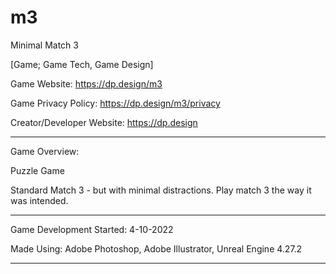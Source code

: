 # m3
Minimal Match 3

[Game; Game Tech, Game Design]

Game Website: https://dp.design/m3

Game Privacy Policy: https://dp.design/m3/privacy

Creator/Developer Website: https://dp.design

___________

Game Overview:

Puzzle Game

Standard Match 3 - but with minimal distractions. Play match 3 the way it was intended.

___________

Game Development Started: 4-10-2022

Made Using: Adobe Photoshop, Adobe Illustrator, Unreal Engine 4.27.2

___________
